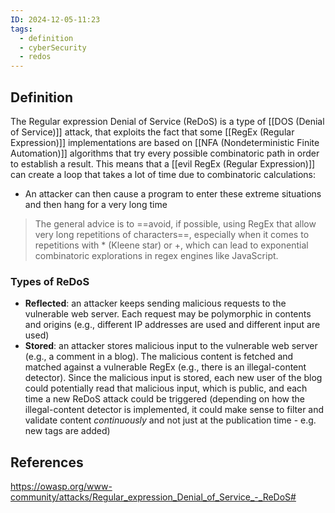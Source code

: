 ```yaml
---
ID: 2024-12-05-11:23
tags:
  - definition
  - cyberSecurity
  - redos
---
```

## Definition

The Regular expression Denial of Service (ReDoS) is a type of [[DOS (Denial of Service)]] attack, that exploits the fact that some [[RegEx (Regular Expression)]] implementations are based on [[NFA (Nondeterministic Finite Automation)]] algorithms that try every possible combinatoric path in order to establish a result. This means that a [[evil RegEx (Regular Expression)]] can create a loop that takes a lot of time due to combinatoric calculations:
- An attacker can then cause a program to enter these extreme situations and then hang for a very long time

> The general advice is to ==avoid, if possible, using RegEx that allow very long repetitions of characters==, especially when it comes to repetitions with * (Kleene star) or +, which can lead to exponential combinatoric explorations in regex engines like JavaScript.

### Types of ReDoS
- **Reflected**: an attacker keeps sending malicious requests to the vulnerable web server. Each request may be polymorphic in contents and origins (e.g., different IP addresses are used and different input are used)
- **Stored**: an attacker stores malicious input to the vulnerable web server (e.g., a comment in a blog). The malicious content is fetched and matched against a vulnerable RegEx (e.g., there is an illegal-content detector). Since the malicious input is stored, each new user of the blog could potentially read that malicious input, which is public, and each time a new ReDoS attack could be triggered (depending on how the illegal-content detector is implemented, it could make sense to filter and validate content *continuously* and not just at the publication time - e.g. new tags are added)
## References
https://owasp.org/www-community/attacks/Regular_expression_Denial_of_Service_-_ReDoS#